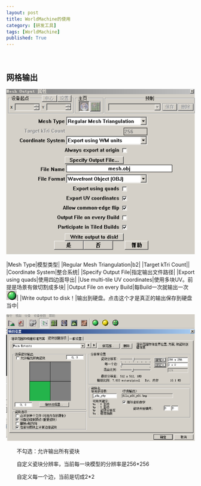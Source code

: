 ```yaml
---
layout: post
title: WorldMachine的使用
category: [研发工具]
tags: [WorldMachine]
published: True
---
```



　　

## 网格输出

<left><img src="/public/img/WorldMachine的使用/1.png"></left>

|Mesh Type|模型类型|
|Regular Mesh Triangulation|b2|
|Target kTri Count||
|Coordinate System|整合系统|
|Specify Output File|指定输出文件路径|
|Export using quads|使用四边面导出|
|Use multi-tile UV coordinates|使用多块UV。前提是场景有做切割成多块|
|Output File on every Build|每Build一次就输出一次 <left><img src="/public/img/WorldMachine的使用/2.png"></left>|
|Write output to disk！|输出到硬盘。点击这个才是真正的输出保存到硬盘当中|

    
<left><img src="/public/img/WorldMachine的使用/3.png"></left>

　　不勾选：允许输出所有瓷块

　　自定义瓷块分辨率，当前每一块模型的分辨率是256*256

　　自定义每一个边，当前是切成2*2


